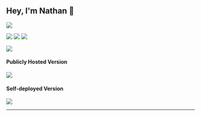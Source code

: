 ## Hey, I'm Nathan 👋

![](https://visitor-badge.laobi.icu/badge?page_id=nathan13888.visiter.badge)

[![](https://img.shields.io/badge/OS-Ubuntu-blue?style=flat-square&logo=ubuntu&logoColor=white)](https://en.wikipedia.org/wiki/Linux)
[![](https://img.shields.io/badge/Editor-VSCodeInsiders-blue?style=flat-square&logo=visual-studio-code&logoColor=white)](https://code.visualstudio.com/)
[![](https://img.shields.io/badge/Editor-Neovim-blue?style=flat-square&logo=vim&logoColor=white)](https://github.com/neovim/neovim)

![](https://github-readme-stats.vercel.app/api?username=Nathan13888&show_icons=true&theme=dracula&hide=stars&count_private=true)

#### Publicly Hosted Version
![](https://github-readme-stats.vercel.app/api/top-langs/?username=Nathan13888&theme=dracula)
#### Self-deployed Version
![](https://github-readme-stats-nathan13888-git-master.nathan13888.vercel.app/api/top-langs/?username=Nathan13888&theme=dracula)

<!--![](https://github-readme-stats.vercel.app/api/top-langs/?username=Nathan13888)-->

---

<!--### 📊 Weekly Development Breakdown-->
<!--START_SECTION:waka-->
<!--END_SECTION:waka-->

<!--
---
-->
<!--
### Recent Public Activity
-->
<!--START_SECTION:activity-->
<!--END_SECTION:activity-->

